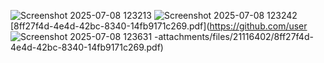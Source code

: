 ![Screenshot 2025-07-08 123213](https://github.com/user-attachments/assets/f910f822-2da1-458c-9539-d5be0d94a030)
![Screenshot 2025-07-08 123242](https://github.com/user-attachments/assets/a2f7e667-7ecb-447e-a903-edd8219ebdc5)
[8ff27f4d-4e4d-42bc-8340-14fb9171c269.pdf](https://github.com/user
![Screenshot 2025-07-08 123631](https://github.com/user-attachments/assets/8aa1d198-d96f-49ee-9811-419e0cb1a30c)
-attachments/files/21116402/8ff27f4d-4e4d-42bc-8340-14fb9171c269.pdf)
